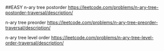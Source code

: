 ##EASY
n-ary tree postorder
https://leetcode.com/problems/n-ary-tree-postorder-traversal/description/

n-ary tree preorder
https://leetcode.com/problems/n-ary-tree-preorder-traversal/description/ 

n-ary tree level order
https://leetcode.com/problems/n-ary-tree-level-order-traversal/description/

 